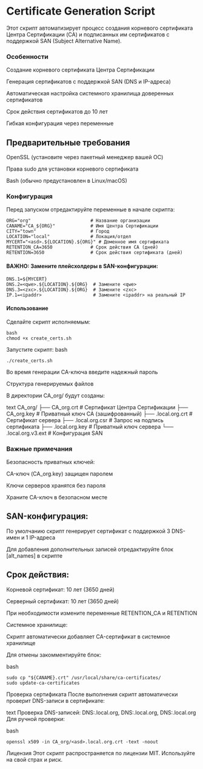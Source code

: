 # Certificate Generation Script

Этот скрипт автоматизирует процесс создания корневого сертификата Центра Сертификации (CA) и подписанных им сертификатов с поддержкой SAN (Subject Alternative Name).

### Особенности

Создание корневого сертификата Центра Сертификации

Генерация сертификатов с поддержкой SAN (DNS и IP-адреса)

Автоматическая настройка системного хранилища доверенных сертификатов

Срок действия сертификатов до 10 лет

Гибкая конфигурация через переменные

## Предварительные требования

OpenSSL (установите через пакетный менеджер вашей ОС)

Права sudo для установки корневого сертификата

Bash (обычно предустановлен в Linux/macOS)

### Конфигурация

Перед запуском отредактируйте переменные в начале скрипта:
```
ORG="org"                      # Название организации
CANAME="CA_${ORG}"             # Имя Центра Сертификации
CITY="town"                    # Город
LOCATION="local"               # Локация/отдел
MYCERT="<asd>.${LOCATION}.${ORG}" # Доменное имя сертификата
RETENTION_CA=3650              # Срок действия CA (дней)
RETENTION=3650                 # Срок действия сертификата (дней)
```

#### ВАЖНО: Замените плейсхолдеры в SAN-конфигурации:
```
DNS.1=${MYCERT}
DNS.2=<qwe>.${LOCATION}.${ORG}  # Замените <qwe>
DNS.3=<zxc>.${LOCATION}.${ORG}  # Замените <zxc>
IP.1=<ipaddr>                   # Замените <ipaddr> на реальный IP
```

#### Использование
Сделайте скрипт исполняемым:
```
bash
chmod +x create_certs.sh
```

Запустите скрипт:
bash
```
./create_certs.sh
```

Во время генерации CA-ключа введите надежный пароль

Структура генерируемых файлов

В директории CA_org/ будут созданы:

text
CA_org/
├── CA_org.crt        # Сертификат Центра Сертификации
├── CA_org.key        # Приватный ключ CA (зашифрованный)
├── <asd>.local.org.crt  # Сертификат сервера
├── <asd>.local.org.csr  # Запрос на подпись сертификата
├── <asd>.local.org.key  # Приватный ключ сервера
└── <asd>.local.org.v3.ext # Конфигурация SAN

### Важные примечания

Безопасность приватных ключей:

CA-ключ (CA_org.key) защищен паролем

Ключи серверов хранятся без пароля

Храните CA-ключ в безопасном месте

## SAN-конфигурация:

По умолчанию скрипт генерирует сертификат с поддержкой 3 DNS-имен и 1 IP-адреса

Для добавления дополнительных записей отредактируйте блок [alt_names] в скрипте

## Срок действия:

Корневой сертификат: 10 лет (3650 дней)

Серверный сертификат: 10 лет (3650 дней)

При необходимости измените переменные RETENTION_CA и RETENTION

Системное хранилище:

Скрипт автоматически добавляет CA-сертификат в системное хранилище

Для отмены закомментируйте блок:

bash
```
sudo cp "${CANAME}.crt" /usr/local/share/ca-certificates/
sudo update-ca-certificates
```
Проверка сертификата
После выполнения скрипт автоматически проверит DNS-записи в сертификате:

text
Проверка DNS-записей:
    DNS:<asd>.local.org, DNS:<qwe>.local.org, DNS:<zxc>.local.org
Для ручной проверки:

bash
```
openssl x509 -in CA_org/<asd>.local.org.crt -text -noout
```
Лицензия
Этот скрипт распространяется по лицензии MIT. Используйте на свой страх и риск.
